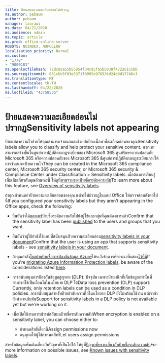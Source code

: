 ```yaml
---
title: ป้ายแสดงความละเอียดอ่อนไม่ปรากฏ
ms.author: pebaum
author: pebaum
manager: laurawi
ms.date: 04/21/2020
ms.audience: admin
ms.topic: article
ms.prod: office-online-server
ROBOTS: NOINDEX, NOFOLLOW
localization_priority: Normal
ms.custom:
- "1778"
- "9000181"
ms.openlocfilehash: 72dc88a55b55954f34c95fa5b5038f472261c5bb
ms.sourcegitcommit: 631cbb5f03e5371f0995e976536d24e9d13746c3
ms.translationtype: MT
ms.contentlocale: th-TH
ms.lasthandoff: 04/22/2020
ms.locfileid: "43758535"
---
```

# <a name="sensitivity-labels-not-appearing"></a><span data-ttu-id="8a52f-102">ป้ายแสดงความละเอียดอ่อนไม่ปรากฏ</span><span class="sxs-lookup"><span data-stu-id="8a52f-102">Sensitivity labels not appearing</span></span>

<span data-ttu-id="8a52f-103">ป้ายแสดงความไวช่วยให้คุณสามารถจําแนกและช่วยปกป้องเนื้อหาที่ละเอียดอ่อนของคุณ</span><span class="sxs-lookup"><span data-stu-id="8a52f-103">Sensitivity labels allow you to classify and help protect your sensitive content.</span></span> <span data-ttu-id="8a52f-104">พวกเขาสามารถสร้างขึ้นในศูนย์การปฏิบัติตามกฎระเบียบของ Microsoft 365 ศูนย์รักษาความปลอดภัย Microsoft 365 หรือความปลอดภัยของ Microsoft 365 &ศูนย์การปฏิบัติตามกฎระเบียบภายใต้การจําแนก>ป้ายความไว</span><span class="sxs-lookup"><span data-stu-id="8a52f-104">They can be created in the Microsoft 365 compliance center, Microsoft 365 security center, or Microsoft 365 security & Compliance Center under Classification > Sensitivity labels.</span></span> <span data-ttu-id="8a52f-105">เมื่อต้องการเรียนรู้เพิ่มเติมเกี่ยวกับคุณลักษณะนี้ ให้ดูที่[ภาพรวมของป้ายชื่อระดับความลับ](https://docs.microsoft.com/office365/securitycompliance/sensitivity-labels)</span><span class="sxs-lookup"><span data-stu-id="8a52f-105">To learn more about this feature, see [Overview of sensitivity labels](https://docs.microsoft.com/office365/securitycompliance/sensitivity-labels).</span></span>

<span data-ttu-id="8a52f-106">ถ้าคุณกําหนดค่าป้ายความละเอียดอ่อนของคุณ แต่จะไม่ปรากฏในแอป Office ให้ตรวจสอบดังต่อไปนี้</span><span class="sxs-lookup"><span data-stu-id="8a52f-106">If you configured your sensitivity labels but they aren't appearing in the Office apps, check the following:</span></span>

- <span data-ttu-id="8a52f-107">ยืนยันว่าได้[เผยแพร่](https://docs.microsoft.com/Office365/SecurityCompliance/sensitivity-labels#what-label-policies-can-do)ป้ายชื่อระดับความลับไปยังผู้ใช้และกลุ่มที่คุณต้องการแล้ว</span><span class="sxs-lookup"><span data-stu-id="8a52f-107">Confirm that the sensitivity label has been [published](https://docs.microsoft.com/Office365/SecurityCompliance/sensitivity-labels#what-label-policies-can-do) to the users and groups that you want.</span></span>

- <span data-ttu-id="8a52f-108">ยืนยันว่าผู้ใช้กําลังใช้แอปที่สนับสนุนป้ายความละเอียดอ่อน[sensitivity labels in your document](https://support.office.com/article/apply-sensitivity-labels-to-your-documents-and-email-within-office-2f96e7cd-d5a4-403b-8bd7-4cc636bae0f9?#bkmk_whereavailable)</span><span class="sxs-lookup"><span data-stu-id="8a52f-108">Confirm that the user is using an app that supports sensitivity labels - see [sensitivity labels in your document](https://support.office.com/article/apply-sensitivity-labels-to-your-documents-and-email-within-office-2f96e7cd-d5a4-403b-8bd7-4cc636bae0f9?#bkmk_whereavailable).</span></span>

- <span data-ttu-id="8a52f-109">ถ้าคุณกําลัง[โยกย้ายป้ายชื่อการป้องกันข้อมูล Azure](https://docs.microsoft.com/azure/information-protection/configure-policy-migrate-labels)ให้ระวังข้อควรพิจารณาที่แสดง[ไว้ที่นี่](https://docs.microsoft.com/azure/information-protection/configure-policy-migrate-labels#considerations-for-unified-labels)</span><span class="sxs-lookup"><span data-stu-id="8a52f-109">If you're [migrating Azure Information Protection labels](https://docs.microsoft.com/azure/information-protection/configure-policy-migrate-labels), be aware of the considerations listed [here](https://docs.microsoft.com/azure/information-protection/configure-policy-migrate-labels#considerations-for-unified-labels).</span></span>

- <span data-ttu-id="8a52f-110">การสนับสนุนการป้องกันข้อมูลสูญหาย (DLP): ปัจจุบัน เฉพาะป้ายผนึกที่เก็บข้อมูลเท่านั้นที่สามารถใช้เป็นเงื่อนไขในนโยบาย DLP ได้</span><span class="sxs-lookup"><span data-stu-id="8a52f-110">Data loss prevention (DLP) support: Currently, only retention labels can be used as a condition in DLP policies.</span></span>  <span data-ttu-id="8a52f-111">การสนับสนุนสําหรับป้ายกํากับความไวในนโยบาย DLP ยังไม่พร้อมใช้งาน แต่เรากําลังทํางานกับมัน</span><span class="sxs-lookup"><span data-stu-id="8a52f-111">Support for sensitivity labels in a DLP policy is not available yet but we're working on it.</span></span>

- <span data-ttu-id="8a52f-112">เมื่อเปิดใช้งานการเข้ารหัสลับบนป้ายชื่อระดับความลับ</span><span class="sxs-lookup"><span data-stu-id="8a52f-112">When encryption is enabled on a sensitivity label, you can choose either to:</span></span>
    - <span data-ttu-id="8a52f-113">กําหนดสิทธิ์เดี๋ยวนี้</span><span class="sxs-lookup"><span data-stu-id="8a52f-113">Assign permissions now</span></span>
    - <span data-ttu-id="8a52f-114">อนุญาตให้ผู้ใช้กําหนดสิทธิ์</span><span class="sxs-lookup"><span data-stu-id="8a52f-114">Let users assign permissions</span></span>


<span data-ttu-id="8a52f-115">สําหรับข้อมูลเพิ่มเติมเกี่ยวกับปัญหาที่เป็นไปได้ ให้ดูที่[ปัญหาที่ทราบเกี่ยวกับป้ายชื่อระดับความลับ](https://support.office.com/article/known-issues-with-sensitivity-labels-in-office-b169d687-2bbd-4e21-a440-7da1b2743edc)</span><span class="sxs-lookup"><span data-stu-id="8a52f-115">For more information on possible issues, see [Known issues with sensitivity labels](https://support.office.com/article/known-issues-with-sensitivity-labels-in-office-b169d687-2bbd-4e21-a440-7da1b2743edc).</span></span>